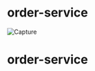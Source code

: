 # order-service

![Capture](https://user-images.githubusercontent.com/25712816/92306201-ef826380-efaa-11ea-9704-5304319e0517.PNG)
# order-service
